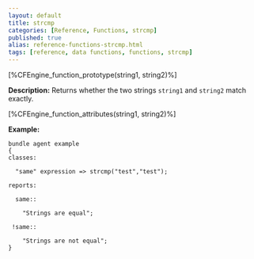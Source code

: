 ```yaml
---
layout: default
title: strcmp
categories: [Reference, Functions, strcmp]
published: true
alias: reference-functions-strcmp.html
tags: [reference, data functions, functions, strcmp]
---
```


[%CFEngine_function_prototype(string1, string2)%]

**Description:** Returns whether the two strings `string1` and `string2` match 
exactly.

[%CFEngine_function_attributes(string1, string2)%]

**Example:**

```cf3
bundle agent example
{     
classes:

  "same" expression => strcmp("test","test");

reports:

  same::

    "Strings are equal";

 !same::

    "Strings are not equal";
}
```
